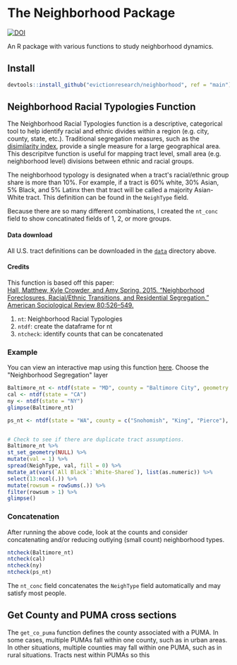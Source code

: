 <!-- Read this: 
https://www.r-bloggers.com/2022/09/the-package-learning-how-to-build-an-r-package/

library(pkgdown)
usethis::use_pkgdown()
pkgdown::build_site()
usethis::use_pkgdown_github_pages() -->
# The Neighborhood Package

[![DOI](https://zenodo.org/badge/300691126.svg)](https://zenodo.org/doi/10.5281/zenodo.10642018)


An R package with various functions to study neighborhood dynamics. 

## Install

``` r
devtools::install_github("evictionresearch/neighborhood", ref = "main")
```

## Neighborhood Racial Typologies Function

The Neighborhood Racial Typologies function is a descriptive, categorical tool to help identify racial and ethnic divides within a region (e.g. city, county, state, etc.). Traditional segregation measures, such as the [disimilarity index](https://en.wikipedia.org/wiki/Index_of_dissimilarity), provide a single measure for a large geographical area. This descripitve function is useful for mapping tract level, small area (e.g. neighborhood level) divisions between ethnic and racial groups.  

The neighborhood typology is designated when a tract's racial/ethnic group share is more than 10%. For example, if a tract is 60% white, 30% Asian, 5% Black, and 5% Latinx then that tract will be called a majority Asian-White tract. This definition can be found in the `NeighType` field.  

Because there are so many different combinations, I created the `nt_conc` field to show concatinated fields of 1, 2, or more groups. 


#### Data download
All U.S. tract definitions can be downloaded in the [`data`](https://github.com/evictionresearch/neighborhood/tree/main/data) directory above. 

#### Credits
This function is based off this paper:  
[Hall, Matthew, Kyle Crowder, and Amy Spring. 2015. “Neighborhood Foreclosures, Racial/Ethnic Transitions, and Residential Segregation.” American Sociological Review 80:526–549.](https://www.ncbi.nlm.nih.gov/pmc/articles/PMC4479290/)

1. `nt`: Neighborhood Racial Typologies
2. `ntdf`: create the dataframe for nt
3. `ntcheck`: identify counts that can be concatenated

### Example
You can view an interactive map using this function [here](https://evictionresearch.net/maryland/maps/baltimore.html). Choose the "Neighborhood Segregation" layer

``` r
Baltimore_nt <- ntdf(state = "MD", county = "Baltimore City", geometry = TRUE)
cal <- ntdf(state = "CA")
ny <- ntdf(state = "NY")
glimpse(Baltimore_nt)

ps_nt <- ntdf(state = "WA", county = c("Snohomish", "King", "Pierce"), geometry = TRUE)


# Check to see if there are duplicate tract assumptions. 
Baltimore_nt %>% 
st_set_geometry(NULL) %>% 
mutate(val = 1) %>%
spread(NeighType, val, fill = 0) %>% 
mutate_at(vars(`All Black`:`White-Shared`), list(as.numeric)) %>% 
select(13:ncol(.)) %>% 
mutate(rowsum = rowSums(.)) %>% 
filter(rowsum > 1) %>% 
glimpse()
```

### Concatenation
After running the above code, look at the counts and consider concatenating and/or reducing outlying (small count) neighborhood types. 

``` r
ntcheck(Baltimore_nt)
ntcheck(cal)
ntcheck(ny)
ntcheck(ps_nt)
```

The `nt_conc` field concatenates the `NeighType` field automatically and may satisfy most people. 

## Get County and PUMA cross sections
The `get_co_puma` function defines the county associated with a PUMA. In some cases, multiple PUMAs fall within one county, such as in urban areas. In other situations, multiple counties may fall within one PUMA, such as in rural situations. Tracts nest within PUMAs so this

